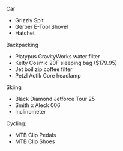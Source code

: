 Car
- Grizzly Spit
- Gerber E-Tool Shovel 
- Hatchet 

Backpacking
- Platypus GravityWorks water filter
- Kelty Cosmic 20F sleeping bag ($179.95)
- Jet boil zip coffee filter
- Petzl Actik Core headlamp

Skiing
- Black Diamond Jetforce Tour 25
- Smith x Aleck 006
- Inclinometer

Cycling:
- MTB Clip Pedals
- MTB Clip Shoes